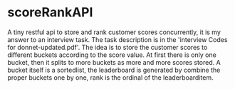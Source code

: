 # scoreRankAPI
A tiny restful api to store and rank customer scores concurrently, it is my answer to an interview task. The task description is in the 'interview Codes for donnet-updated.pdf'.
The idea is to store the customer scores to different buckets according to the score value. At first there is only one bucket, then it splits to more buckets as more and more scores stored. A bucket itself is a sortedlist, the leaderboard is generated by combine the proper buckets one by one, rank is the ordinal of the leaderboarditem.
